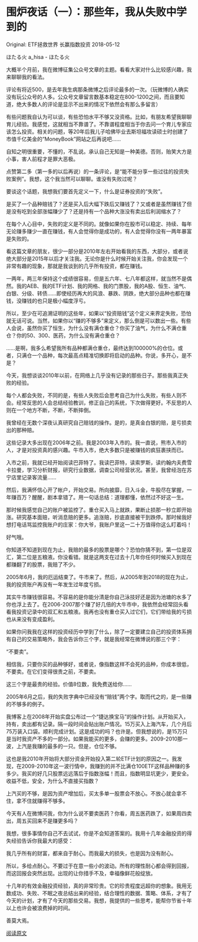 # 围炉夜话（一）：那些年，我从失败中学到的

Original:  ETF拯救世界  长赢指数投资  2018-05-12




ほたる火
a_hisa - ほたる火



大概半个月前，我在微博征集公众号文章的主题。看看大家对什么比较感兴趣，我来聊聊我的看法。

评论有将近500，是去年我生病那条微博之后评论最多的一次。（玩微博的人确实没有玩公众号的人多。公众号文章留言数基本稳定在800-1200之间，而且要知道，绝大多数人的评论是显示不出来的情况下依然会有那么多留言）

有些问题我自认为可以谈，有些恐怕水平不够又没资格。比如，有朋友希望我聊聊育儿经验。我感觉，这就相当不靠谱了。不靠谱程度相当于你去问一个育儿专家应该怎么投资。相关的问题，等20年后我儿子哈佛毕业去斯坦福攻读硕士时创建了市值千亿美金的“MoneyBook”网站之后再说吧……

自知之明很重要，不懂的，不乱说。承认自己无知是一种美德。否则，贻笑大方是小事，害人前程才是罪大恶极。

点赞第二多（第一多的以后再说）的一条评论，是“能不能分享一些过往的投资失败案例”。我想，这个我当然可以聊聊。谁没有失败过呢？

要谈这个话题，我想我们要首先定义一下，什么是证券投资的“失败”。

是买了一个品种赔钱了？还是买入后大幅下跌后又赚钱了？又或者是虽然赚钱了但是没有吃到全部涨幅赚少了？还是持有一个品种大涨没有卖出后利润缩水了？

在每个人心目中，失败的定义是不同的。就像如果你在股市可以稳定、持续、每年无论赚多赚少一直在赚钱，有人会觉得你是成功的，有人会觉得你没有一两年暴富是失败的。

看这篇文章的朋友，很少一部分是2010年左右开始看我的东西，大部分，或者说绝大部分是2015年以后才关注我。无论你是什么时候开始关注我，你会发现一个非常有趣的现象，那就是我谈到的几乎所有投资，都在赚钱。

一两年，两三年保持这个成绩很容易，但是五六年、七八年都这样，就当然不是偶然。我的AEB、我的ETF计划、我的网格、我的门票股，我的A股、恒生、油气、白银、分级、转债……即使经历再大的风浪、暴跌、阴跌，绝大部分品种也都在赚钱，没赚钱的也只是极小幅度浮亏。

所以，至少在可追溯证明的这些年，如果以“投资赔钱”这个定义来界定失败，恐怕就无话可说。当然，如果你以“赚的不够多”来定义，那么倒是可以数出一些。有些人会说，虽然你买了恒生，为什么没有满仓重仓？你买了油气，为什么不满仓重仓？你的50、300、医药，为什么没有满仓重仓？

……是啊，我多么希望我所有品种都满仓重仓，最终达到100000%的仓位。或者，只满仓一个品种，每次最高点精准切换即将启动的品种。你说，多开心，是不是？

今天，我想谈谈2010年以前，在网络上几乎没有记录的那些日子。那些我真正失败的经验。

每个人都会失败，不同的是，有些人失败后会思考自己为什么失败，有些人则不会。经常反思的人会总结经验教训，修正自己的系统，下次做得更好。不反思的人则在一个地方不断，不断，不断摔倒。

我曾经在无数个深夜认真研究自己赔钱的操作。是的，是真金白银的赔，是亏损卖出的那种赔。

这些记录大多出现在2006年之前。我是2003年入市的。我一直说，熊市入市的人，才是对投资真的感兴趣。牛市入市，绝大多数只是被赚钱的疯狂裹挟而已。

入市之前，我就已经开始阅读巴菲特了。我读巴菲特，读索罗斯，读约翰内夫费雪卡拉曼，学习分析财报，研究行业数据，调查公司经营状况。甚至，我曾经泡在苏宁店里记录客流量……

然后，我满怀信心开了帐户，开始交易。所向披靡，日入斗金，牛股尽在掌握，一年赚百万？醒醒，剧本拿错了。用一句话总结：道理都懂，依然过不好这一生。

那时候我感觉自己的账户被监控了。重仓买入马上就跌，果断止损那一秒立即开始涨。研究基本面赔，听消息赔的更多。追涨赔，抄底直接被干到跌停。那时候我好想打电话骂监控我账户的庄家：你大爷，我账户里这一二十万值得你这么盯着吗！

好气哦。

你知道不知道到现在为止，我赔的最多的股票是哪个？恐怕你猜不到，第一位是双汇，第二位是五粮液。你没看错。就是这两支在过去十几年你任何时候买入到现在都赚翻了的股票，我赔了不少。

2005年6月，我的厄运结束了。牛市来了。然后，从2005年到2018的现在为止，我的投资账户再没有一年发生过年度亏损。

其实牛市赚钱很容易。不容易的是你能分清是你自己泳技好还是因为池塘的水多了你也浮上去了。在2006-2007那个赚了好几倍的大牛市中，我依然会经常回头看看我投资记录中的双汇和五粮液。我再也没有重仓买入过它们，它们带给我的亏损也从来没有变成盈利。

如果你问我我在这样的投资经历中学到了什么，除了一定要建立自己的投资体系拥有自己的交易策略外，我会告诉你三个字，就是我经常在微博说的那三个字：

“不要卖”。

相信我，只要你买的品种够好，或者说，像指数这样不会死的品种，你成本很低，不要卖。在它们变得很贵之前，不要卖。

这三个字是最贵的经验。价值8位数，我免费送给你……

2005年6月之后，我的失败字典中已经没有“赔钱”两个字。取而代之的，是一些赚的不够多的例子。

我博客上在2008年开始实盘公布过一个“捷达换宝马”的操作计划。从开始买入，持有，卖出都有记录。隔一段时间会贴出账户情况。15万买入上海汽车，几个月后75万装入口袋。顺利完成计划。这是成功的吗？也许是。但我想说的，是15万只是当时我资产不多的一部分。如果我能买的更多，会赚的更多。2009-2010那一波，上汽是我赚的最多的一只。但是，仓位不够。

这也是我2010年开始将大部分资金开始投入第二轮ETF计划的原因之一。我发现，在2009-2010年这一波行情中，我赚到的并不比满仓100ETF这样品种赚的多多少。我买的好几只股票远远落后于指数涨幅！而且，指数明显坑更少，更安全。收益不低，安全，为什么不直接买指数？

上汽买的不够，是因为资产增加后，买太多单一股票会不放心。不放心就会拿不住，拿不住就赚得不够多。

今天有人在微博问我，你为什么说不要卖医药？你看，周五医药跌了，如果周四卖出，周五买回来不是赚更多吗？

我想，很多事情你自己不去试试，你是不会知道答案的。我用十几年金融投资的得失经验告诉你我最大的感受：

我几乎所有的财富，都来自于耐心。而我最大的损失，也是因为没有耐心。

所以，多给点耐心。不要过于在意一些小的波动。所有的理性耐心都会得到回报，而这回报会突然出现。出现的让你措手不及，幸福像鲜花般绽放。

十几年的有效金融投资经验，真的非常珍贵。它的珍贵程度远超你的想象。我用无数成功、失败、不眠之夜总结出来的经验，结合理性的数据、策略、体系，才有了今天的计划，才有了今天的那些交易。我想，我提供的一些思考，能帮你节省十年以上也许会被浪费掉的时间。

善莫大焉。



[阅读原文](https://mp.weixin.qq.com/s/s8-eDI0W6LOdynC1chuc6A)